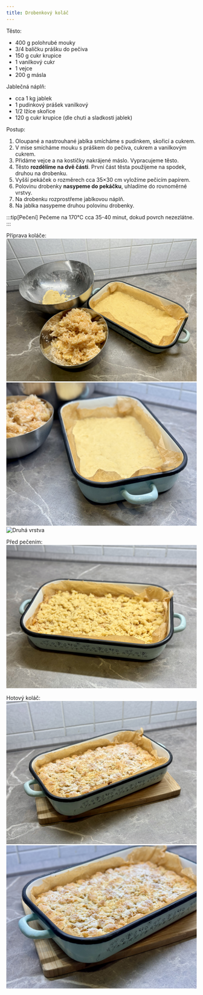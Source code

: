 ```yaml
---
title: Drobenkový koláč
---
```


Těsto:

- 400 g polohrubé mouky
- 3/4 balíčku prášku do pečiva
- 150 g cukr krupice
- 1 vanilkový cukr
- 1 vejce
- 200 g másla

Jablečná náplň:

- cca 1 kg jablek
- 1 pudinkový prášek vanilkový
- 1/2 lžíce skořice
- 120 g cukr krupice (dle chuti a sladkosti jablek)

Postup:

1. Oloupané a nastrouhané jablka smícháme s pudinkem, skořicí a cukrem.
2. V míse smícháme mouku s práškem do pečiva, cukrem a vanilkovým cukrem.
3. Přidáme vejce a na kostičky nakrájené máslo. Vypracujeme těsto.
4. Těsto **rozdělíme na dvě části**. První část těsta použijeme na spodek,
   druhou na drobenku.
5. Vyšší pekáček o rozměrech cca 35×30 cm vyložíme pečicím papírem.
6. Polovinu drobenky **nasypeme do pekáčku**, uhladíme do rovnoměrné vrstvy.
7. Na drobenku rozprostřeme jablkovou náplň.
8. Na jablka nasypeme druhou polovinu drobenky.

:::tip[Pečení]
Pečeme na 170°C cca 35-40 minut, dokud povrch nezezlátne.
:::

Příprava koláče: ![Drobenkový koláč](./drobenkovy-kolac.jpg)
![První vstrva drobenky](./drobenkovy-kolac-prvni-vrstva.jpg)
![Druhá vrstva](./drobenkovy-kolac-druha-vrstva.jpg)

Před pečením: ![Před pečením](./drobenkovy-kolac-neupeceny.jpg)

Hotový koláč: ![](./drobenkovy-kolac-hotovo.jpg)
![](./drobenkovy-kolac-detail.jpg)
